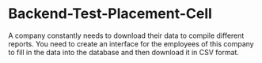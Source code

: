 # Backend-Test-Placement-Cell
A company constantly needs to download their data to compile different reports. You need to create an interface for the employees of this company to fill in the data into the database and then download it in CSV format.
